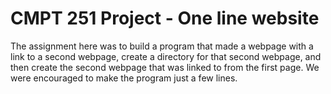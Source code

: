 # CMPT 251 Project - One line website

The assignment here was to build a program that made a webpage with a link to a second webpage, create a directory for that second webpage, and then create the second webpage that was linked to from the first page. We were encouraged to make the program just a few lines.
